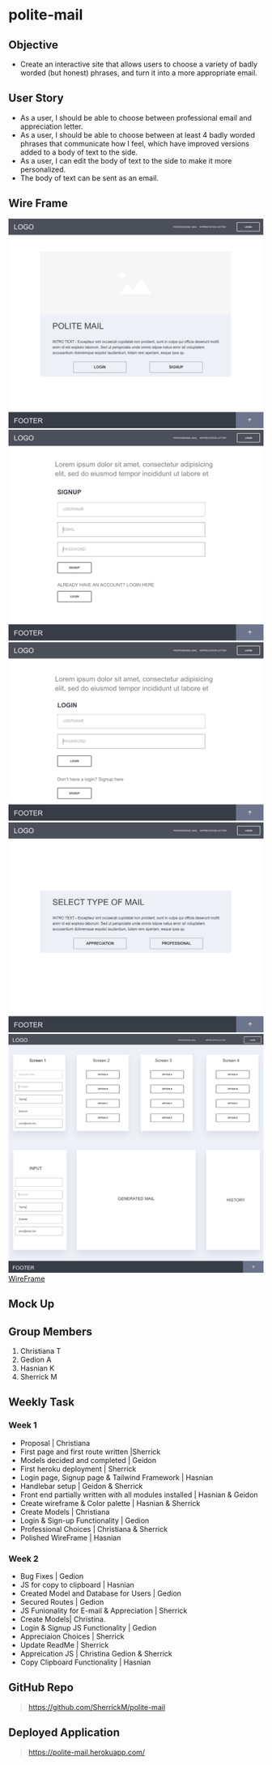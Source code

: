 # polite-mail

## Objective

- Create an interactive site that allows users to choose a variety of badly worded (but honest) phrases, and turn it into a more appropriate email.

## User Story

- As a user, I should be able to choose between professional email and appreciation letter.
- As a user, I should be able to choose between at least 4 badly worded phrases that communicate how I feel, which have improved versions added to a body of text to the side.
- As a user, I can edit the body of text to the side to make it more personalized.
- The body of text can be sent as an email.

## Wire Frame

![alt text](/public/images/HOMEPAGE-LANDING%20PAGE.jpg)
![alt text](/public/images/SIGNUP.jpg)
![alt text](/public/images/LOGIN.jpg)
![alt text](/public/images/MAIL%20SELECTION.jpg)
![alt text](/public/images/GENERATE.jpg)
[WireFrame](https://xd.adobe.com/view/731f228d-60e2-4d02-bf34-e17ea565d7de-264c/)

## Mock Up


## Group Members

1. Christiana T
2. Gedion A
3. Hasnian K
4. Sherrick M

## Weekly Task

### Week 1

- Proposal | Christiana
- First page and first route written |Sherrick
- Models decided and completed | Geidon
- First heroku deployment | Sherrick
- Login page, Signup page & Tailwind Framework | Hasnian
- Handlebar setup | Geidon & Sherrick
- Front end partially written with all modules installed | Hasnian & Geidon
- Create wireframe & Color palette | Hasnian & Sherrick
- Create Models | Christiana
- Login & Sign-up Functionality | Gedion
- Professional Choices | Christiana & Sherrick
- Polished WireFrame | Hasnian

### Week 2

- Bug Fixes | Gedion
- JS for copy to clipboard | Hasnian
- Created Model and Database for Users | Gedion
- Secured Routes | Gedion
- JS Funionality for E-mail & Appreciation | Sherrick
- Create Models| Christina.
- Login & Signup JS Functionality | Gedion
- Appreciaion Choices | Sherrick
- Update ReadMe | Sherrick
- Appreication JS | Christina Gedion & Sherrick
- Copy Clipboard Functionality | Hasnian

## GitHub Repo

> https://github.com/SherrickM/polite-mail

## Deployed Application

> https://polite-mail.herokuapp.com/
